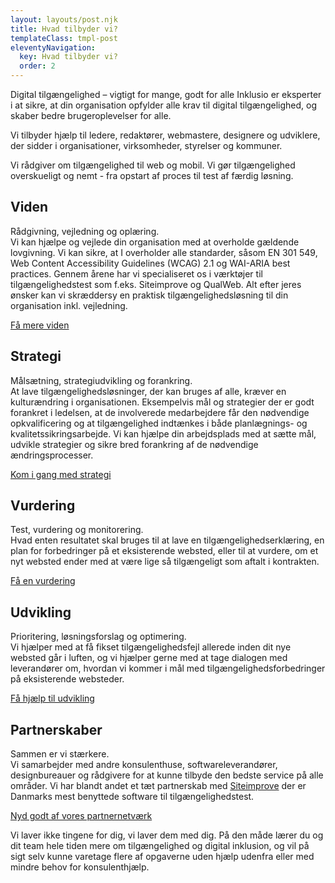 ```yaml
---
layout: layouts/post.njk
title: Hvad tilbyder vi?
templateClass: tmpl-post
eleventyNavigation:
  key: Hvad tilbyder vi?
  order: 2
---
```

Digital tilgængelighed – vigtigt for mange, godt for alle
Inklusio er eksperter i at sikre, at din organisation opfylder alle krav til digital tilgængelighed, og skaber bedre brugeroplevelser for alle.

Vi tilbyder hjælp til ledere, redaktører, webmastere, designere og udviklere, der sidder i organisationer, virksomheder, styrelser og kommuner.

Vi rådgiver om tilgængelighed til web og mobil. Vi gør tilgængelighed overskueligt og nemt - fra opstart af proces til test af færdig løsning.
<div class="card-deck">
  <div class="card p-4 bg-light">
    <h2 class="card-title">Viden</h2>
    <p class="card-text">
Rådgivning, vejledning og oplæring.
<br>Vi kan hjælpe og vejlede din organisation med at overholde gældende lovgivning. Vi kan sikre, at I overholder alle standarder, såsom EN 301 549, Web Content Accessibility Guidelines (WCAG) 2.1 og WAI-ARIA best practices. Gennem årene har vi specialiseret os i værktøjer til tilgængelighedstest som f.eks. Siteimprove og QualWeb. Alt efter jeres ønsker kan vi skræddersy en praktisk tilgængelighedsløsning til din organisation inkl. vejledning.</p> 
    <a href="/kontakt-os/" class="card-link btn-primary p-2">Få mere viden</a>

  </div>

  <div class="card p-4 bg-light">
    <h2 class="card-title">Strategi
</h2>
    <p class="card-text">
Målsætning, strategiudvikling og forankring. 
<br>At lave tilgængelighedsløsninger, der kan bruges af alle, kræver en kulturændring i organisationen. Eksempelvis mål og strategier der er godt forankret i ledelsen, at de involverede medarbejdere får den nødvendige opkvalificering og at tilgængelighed indtænkes i både planlægnings- og kvalitetssikringsarbejde.
Vi kan hjælpe din arbejdsplads med at sætte mål, udvikle strategier og sikre bred forankring af de nødvendige ændringsprocesser.
</p>
    <a href="/kontakt-os/" class="card-link btn-primary p-2">Kom i gang med strategi</a>

  </div>

  <div class="card p-4 bg-light">
    <h2 class="card-title">Vurdering</h2>
    <p class="card-text">
Test, vurdering og monitorering. 
<br>Hvad enten resultatet skal bruges til at lave en tilgængelighedserklæring, en plan for forbedringer på et eksisterende websted, eller til at vurdere, om et nyt websted ender med at være lige så tilgængeligt som aftalt i kontrakten.	</p>
    <a href="/kontakt-os/" class="card-link btn-primary p-2">Få en vurdering</a>
  </div>


  <div class="card p-4 bg-light">
    <h2 class="card-title">Udvikling</h2>
    <p class="card-text">
Prioritering, løsningsforslag og optimering. 
<br>Vi hjælper med at få fikset tilgængelighedsfejl allerede inden dit nye websted går i luften, og vi hjælper gerne med at tage dialogen med leverandører om, hvordan vi kommer i mål med tilgængelighedsforbedringer på eksisterende websteder. 
	</p>
    <a href="/kontakt-os/" class="card-link btn-primary p-2">Få hjælp til udvikling</a>

  </div>
  <div class="card p-4 bg-light">
    <h2 class="card-title">Partnerskaber</h2>
    <p class="card-text">
Sammen er vi stærkere. 
<br>Vi samarbejder med andre konsulenthuse, softwareleverandører, designbureauer og rådgivere for at kunne tilbyde den bedste service på alle områder. Vi har blandt andet et tæt partnerskab med <a href="https://siteimprove.com">Siteimprove</a> der er Danmarks mest benyttede software til tilgængelighedstest.</p>
    <a href="/kontakt-os/" class="card-link btn-primary p-2">
Nyd godt af vores partnernetværk</a>
  </div>

</div>
<p>
Vi laver ikke tingene for dig, vi laver dem med dig.
På den måde lærer du og dit team hele tiden mere om tilgængelighed og digital inklusion, og vil på sigt selv kunne varetage flere af opgaverne uden hjælp udenfra eller med mindre behov for konsulenthjælp.